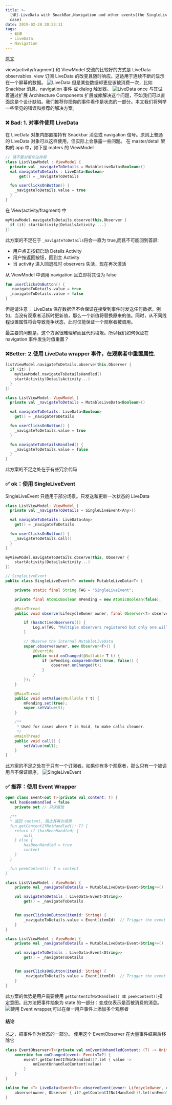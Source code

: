 ```yaml
---
title: >-
  [译]-LiveData with SnackBar,Navigation and other events(the SingleLiveEvent
  case)
date: 2019-02-28 20:23:11
tags:
  - 翻译
  - LiveData
  - Navigation
---
```


[原文](https://medium.com/androiddevelopers/livedata-with-snackbar-navigation-and-other-events-the-singleliveevent-case-ac2622673150)

view(activity/fragment) 和 ViewModel 交流的比较好的方式是 LiveData observables. view 订阅 LiveData 的改变且随时响应。这适用于连续不断的显示在一个屏幕的数据。
![LiveData](http://qiniu.picbed.dang8080.cn/20190228202711.png)
但是某些数据却更应该被消费一次，比如 Snackbar 消息，navigation 事件 或 dialog 触发器。
![LiveData once](http://qiniu.picbed.dang8080.cn/20190228202852.png)
与其试着通过扩展 Architecture Components 扩展或库解决这个问题，不如我们可以直面这是个设计缺陷。我们推荐你把你的事件看作是状态的一部分。本文我们将列举一些常见的错误和推荐的解决方案。
<!-- more -->
### ❌ Bad: 1. 对事件使用 LiveData

在 LiveData 对象内部直接持有 Snackbar 消息或 navigation 信号。原则上普通的 LiveData 对象可以这样使用，但实际上会暴露一些问题。
在 master/detail 架构的 app 中，如下是 maters 的 ViewModel

```kotlin
// 请不要对事件这样用
class ListViewModel : ViewModel {
  private val _navigateToDetails = MutableLiveData<Boolean>()
  val navigateToDetails : LiveData<Boolean>
      get() = _navigateToDetails

  fun userClicksOnButton() {
    _navigateToDetails.value = true
  }
}
```

在 View(activity/fragment) 中

```kotlin
myViewModel.navigateToDetails.observe(this,Observer {
  if (it) startActivity(DetailsActivity....)
})
```

此方案的不足在于 `_navigateToDetails`将会一直为 true,而且不可能回到首屏:

- 用户点击按钮启动 Details Activity
- 用户按返回按钮，回到主 Activity
- 当 activity 进入回退栈时 observers 失活，现在再次激活

从 ViewModel 中调用 navigation 且立即将其设为 false

```kotlin
fun userClicksOnButton() {
  _navigateToDetails.value = true
  _navigateToDetails.value = false
}
```

但是请注意： LiveData 保存数据但不会保证在接受到事件时发送任何数据。例如，当没有观察者活跃时更新值，那么一个新值将替换原来的值。同时，从不同线程设置属性将会导致竞争状态，此时仅能保证一个观察者被调用。

最主要的问题是，这个方案很难理解而且代码垃圾。所以我们如何保证在 navigation 事件发生时值重置？

### ❌Better: 2.使用 LiveData wrapper 事件，在观察者中重置属性.

```kotlin
listViewModel.navigateToDetails.observe(this,Observer {
  if (it) {
    myViewModel.navigateToDetailsHandled()
    startActivity(DetailsActivity...)
  }
})
```

```kotlin
class ListViewModel: ViewModel {
  private val _navigateToDetails = MutableLiveData<Boolean>()

  val navigateToDetails: LiveData<Boolean>
    get() = _navigateToDetails

  fun userClicksOnButton() {
    _navigateToDetails.value = true
  }

  fun navigateToDetailsHandled() {
    _navigateToDetails.value = false
  }
}
```

此方案的不足之处在于有些冗余代码

### ✅ ok：使用 SingleLiveEvent

SingleLiveEvent 只适用于部分场景。只发送和更新一次状态的 LiveData

```kotlin
class ListViewModel: ViewModel {
  private val _navigateToDetails = SingleLiveEvent<Any>()

  val navigateToDetails: LiveData<Any>
    get() = _navigateToDetails

  fun userClicksOnButton() {
    _navigateToDetails.call()
  }
}
```

```kotlin
myViewModel.navigateToDetails.observe(this, Observer {
    startActivity(DetailsActivity...)
})
```

```java
// SingleLiveEvent
public class SingleLiveEvent<T> extends MutableLiveData<T> {

    private static final String TAG = "SingleLiveEvent";

    private final AtomicBoolean mPending = new AtomicBoolean(false);

    @MainThread
    public void observe(LifecycleOwner owner, final Observer<T> observer) {

        if (hasActiveObservers()) {
            Log.w(TAG, "Multiple observers registered but only one will be notified of changes.");
        }

        // Observe the internal MutableLiveData
        super.observe(owner, new Observer<T>() {
            @Override
            public void onChanged(@Nullable T t) {
                if (mPending.compareAndSet(true, false)) {
                    observer.onChanged(t);
                }
            }
        });
    }

    @MainThread
    public void setValue(@Nullable T t) {
        mPending.set(true);
        super.setValue(t);
    }

    /**
     * Used for cases where T is Void, to make calls cleaner.
     */
    @MainThread
    public void call() {
        setValue(null);
    }
}

```

此方案的不足之处在于只有一个订阅者。如果你有多个观察者，那么只有一个被调用且不保证顺序。
![SingleLiveEvent](http://qiniu.picbed.dang8080.cn/20190303082724.png)

### ✅ 推荐：使用 Event Wrapper

```kotlin
open class Event<out T>(private val content: T) {
  val hasBeenHandled = false
    private set // 只读属性

  /**
  * 返回 content, 阻止其再次调用
  fun getContentIfNotHandled(): T? {
    return if (hasBeenHandled) {
        null
    } else {
        hasBeenHandled = true
        content
    }
  }

  fun peekContent(): T = content
}
```

```kotlin
class ListViewModel : ViewModel {
    private val _navigateToDetails = MutableLiveData<Event<String>>()

    val navigateToDetails : LiveData<Event<String>>
        get() = _navigateToDetails


    fun userClicksOnButton(itemId: String) {
        _navigateToDetails.value = Event(itemId)  // Trigger the event by setting a new Event as a new value
    }
}
```

```kotlin
class ListViewModel : ViewModel {
    private val _navigateToDetails = MutableLiveData<Event<String>>()

    val navigateToDetails : LiveData<Event<String>>
        get() = _navigateToDetails


    fun userClicksOnButton(itemId: String) {
        _navigateToDetails.value = Event(itemId)  // Trigger the event by setting a new Event as a new value
    }
}
```

此方案的优势是用户需要使用 `getContentIfNotHandled() 或 peekContent()`指定意图。此方法把事件抽象为 state 的一部分：变成仅表示是否被消费的消息。
![使用 Event wrapper,可以在单一用户事件上添加多个观察者](http://qiniu.picbed.dang8080.cn/20190303074902.png)

#### 结论

总之，把事件作为状态的一部分。
使用这个 EventObserver 在大量事件结束后移除它

```kotlin
class EventObserver<T>(private val onEventUnhandledContent: (T) -> Unit) : Observer<Event<T>> {
    override fun onChanged(event: Event<T>?) {
        event?.getContentIfNotHandled()?.let { value ->
            onEventUnhandledContent(value)
        }
    }
}
```

```kotlin
inline fun <T> LiveData<Event<T>>.observeEvent(owner: LifecycleOwner, crossinline onEventUnhandledContent: (T) -> Unit) {
    observe(owner, Observer { it?.getContentIfNotHandled()?.let(onEventUnhandledContent) })
}
```
